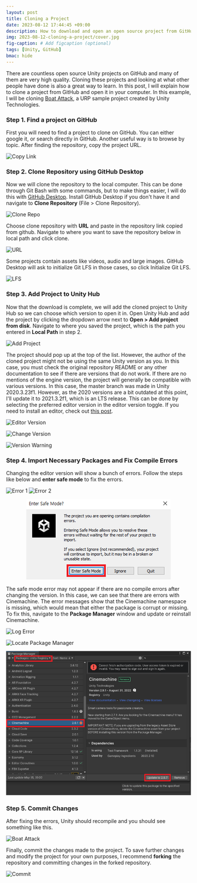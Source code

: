 ```yaml
---
layout: post
title: Cloning a Project
date: 2023-08-12 17:44:45 +09:00
description: How to download and open an open source project from GitHub
img: 2023-08-12-cloning-a-project/cover.jpg
fig-caption: # Add figcaption (optional)
tags: [Unity, GitHub]
bmac: hide
---
```


There are countless open source Unity projects on GitHub and many of them are very high quality. Cloning these projects and looking at what other people have done is also a great way to learn. In this post, I will explain how to clone a project 
from GitHub and open it in your computer. In this example, I will be cloning [Boat Attack](https://github.com/Unity-Technologies/BoatAttack), a URP sample project created by Unity Technologies.

### Step 1. Find a project on GitHub
First you will need to find a project to clone on GitHub. You can either google it, or search directly in GitHub. Another useful way is to browse by topic. After finding the repository, copy the project URL.

![Copy Link]({{site.baseurl}}/assets/img/2023-08-12-cloning-a-project/copy-link.PNG)

### Step 2. Clone Repository using GitHub Desktop
Now we will clone the repository to the local computer. This can be done through Git Bash with some commands, but to make things easier, I will do this with [GitHub Desktop](https://desktop.github.com/). Install GitHub Desktop if you don't have it and navigate to **Clone Repository** (File > Clone Repository).

![Clone Repo]({{site.baseurl}}/assets/img/2023-08-12-cloning-a-project/clone.png)

Choose clone repository with **URL** and paste in the repository link copied from github. Navigate to where you want to save the repository below in local path and click clone.

![URL]({{site.baseurl}}/assets/img/2023-08-12-cloning-a-project/url.PNG)

Some projects contain assets like videos, audio and large images. GitHub Desktop will ask to initialize Git LFS in those cases, so click Initialize Git LFS.

![LFS]({{site.baseurl}}/assets/img/2023-08-12-cloning-a-project/lfs.PNG)

### Step 3. Add Project to Unity Hub
Now that the download is complete, we will add the cloned project to Unity Hub so we can choose which version to open it in. Open Unity Hub and add the project by clicking the dropdown arrow next to **Open > Add project from disk**. Navigate to where you saved the project, which is the path you entered in **Local Path** in step 2.

![Add Project]({{site.baseurl}}/assets/img/2023-08-12-cloning-a-project/add-proj.png)

The project should pop up at the top of the list. However, the author of the cloned project might not be using the same Unity version as you. In this case, you must check the original repository README or any other documentation to see if there are versions that do not work. If there are no mentions of the engine version, the project will generally be compatible with various versions. In this case, the master branch was made in Unity 2020.3.23f1. However, as the 2020 versions are a bit outdated at this point, I'll update it to 2021.3.2f1, which is an LTS release. This can be done by selecting the preferred editor version in the editor version toggle. If you need to install an editor, check out [this post](https://be9904.github.io/setting-up-unity/).

![Editor Version]({{site.baseurl}}/assets/img/2023-08-12-cloning-a-project/hub-list.png)

![Change Version]({{site.baseurl}}/assets/img/2023-08-12-cloning-a-project/version-chng.png)

![Version Warning]({{site.baseurl}}/assets/img/2023-08-12-cloning-a-project/version-warning.png)

### Step 4. Import Necessary Packages and Fix Compile Errors
Changing the editor version will show a bunch of errors. Follow the steps like below and **enter safe mode** to fix the errors.

![Error 1]({{site.baseurl}}/assets/img/2023-08-12-cloning-a-project/error1.PNG)
![Error 2]({{site.baseurl}}/assets/img/2023-08-12-cloning-a-project/error2.PNG)
<p align="center">
    <img src="/assets/img/2023-08-12-cloning-a-project/error3.PNG">
</p>

The safe mode error may not appear if there are no compile errors after changing the version. In this case, we can see that there are errors with Cinemachine. The error messages show that the Cinemachine namespace is missing, which would mean that either the package is corrupt or missing. To fix this, navigate to the **Package Manager** window and update or reinstall Cinemachine.

![Log Error]({{site.baseurl}}/assets/img/2023-08-12-cloning-a-project/cinemachine-error.PNG)

![Locate Package Manager]({{site.baseurl}}/assets/img/2023-08-12-cloning-a-project/pkg-toolbar.png)

<p align="center">
    <img src="/assets/img/2023-08-12-cloning-a-project/pkg-window.png">
</p>

### Step 5. Commit Changes
After fixing the errors, Unity should recompile and you should see something like this.

![Boat Attack]({{site.baseurl}}/assets/img/2023-08-12-cloning-a-project/final.PNG)

Finally, commit the changes made to the project. To save further changes and modify the project for your own purposes, I recommend **forking** the repository and committing changes in the forked repository.

![Commit]({{site.baseurl}}/assets/img/2023-08-12-cloning-a-project/commit.PNG)